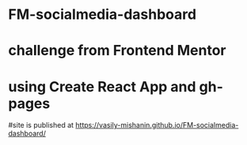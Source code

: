 # FM-socialmedia-dashboard
# challenge from Frontend Mentor
# using Create React App and gh-pages
#site is published at https://vasily-mishanin.github.io/FM-socialmedia-dashboard/
